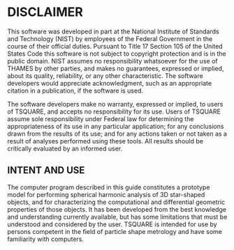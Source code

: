 # DISCLAIMER

This software was developed in part at the National Institute of Standards and
Technology (NIST) by employees of the Federal Government in the course of
their official duties.  Pursuant to Title 17 Section 105 of the United States
Code this software is not subject to copyright protection and is in the
public domain. NIST assumes no responsibility whatsoever for the use of
THAMES by other parties, and makes no guarantees, expressed or implied, about
its quality, reliability, or any other characteristic. The software
developers would appreciate acknowledgment, such as an appropriate citation
in a publication, if the software is used.

The software developers make no warranty, expressed or implied, to
users of TSQUARE, and accepts no responsibility for its use. Users of
TSQUARE assume sole responsibility under Federal law for determining the
appropriateness of its use in any particular application; for any conclusions
drawn from the results of its use; and for any actions taken or not taken as
a result of analyses performed using these tools. All results should be
critically evaluated by an informed user.


## INTENT AND USE

The computer program described in this guide constitutes a prototype
model for performing spherical harmonic analysis of 3D star-shaped objects,
and for characterizing the computational and differential geometric properties
of those objects. It has been developed from the best knowledge and
understanding currently available, but has some limitations that must be
understood and considered by the user. TSQUARE is intended for use by persons
competent in the field of particle shape metrology and have some familiarity
with computers.
